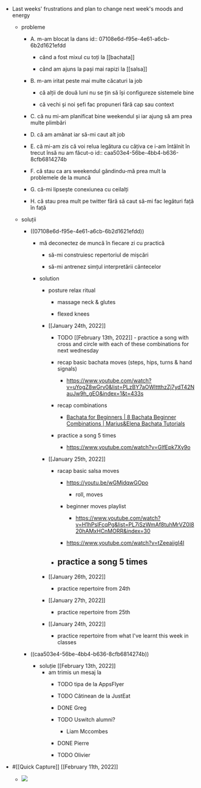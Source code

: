 - Last weeks' frustrations and plan to change next week's moods and energy
	 - probleme
		 - A. m-am blocat la dans
id:: 07108e6d-f95e-4e61-a6cb-6b2d1621efdd
			 - când a fost mixul cu toți la [[bachata]]

			 - când am ajuns la pași mai rapizi la [[salsa]]

		 - B. m-am iritat peste mai multe căcaturi la job
			 - că alții de două luni nu se țin să își configureze sistemele bine

			 - că vechi și noi șefi fac propuneri fără cap sau context

		 - C. că nu mi-am planificat bine weekendul și iar ajung să am prea multe plimbări

		 - D. că am amânat iar să-mi caut alt job

		 - E. că mi-am zis că voi relua legătura cu câțiva ce i-am întâlnit în trecut însă nu am făcut-o
id:: caa503e4-56be-4bb4-b636-8cfb6814274b

		 - F. că stau ca ars weekendul gândindu-mă prea mult la problemele de la muncă

		 - G. că-mi lipsește conexiunea cu ceilalți

		 - H. că stau prea mult pe twitter fără să caut să-mi fac legături față în față

	 - soluții
		 - ((07108e6d-f95e-4e61-a6cb-6b2d1621efdd))
			 - mă deconectez de muncă în fiecare zi cu practică 
				 - să-mi construiesc repertoriul de mișcări

				 - să-mi antrenez simțul interpretării cântecelor

			 - solution
				 - posture relax ritual
					 - massage neck & glutes

					 - flexed knees

				 - [[January 24th, 2022]] 
					 - TODO [[February 13th, 2022]] - practice a song with cross and circle with each of these combinations for next wednesday

					 - recap basic bachata moves (steps, hips, turns & hand signals)
						 - https://www.youtube.com/watch?v=uYogZ8wGrv0&list=PLzBY7aOWlttthzZj7ydT42NauJw9h_gEO&index=1&t=433s

					 - recap combinations
						 - [Bachata for Beginners | 8 Bachata Beginner Combinations | Marius&Elena Bachata Tutorials](https://www.youtube.com/watch?v=Vx3AWpgnoVQ&list=PLzBY7aOWlttthzZj7ydT42NauJw9h_gEO&index=2)

					 - practice a song 5 times
						 - https://www.youtube.com/watch?v=GlfEpk7Xy9o

				 - [[January 25th, 2022]]
					 - racap basic salsa moves
						 - https://youtu.be/wGMjdqwGOpo
							 - roll, moves

						 - beginner moves playlist
							 - https://www.youtube.com/watch?v=H1hPslFcqPg&list=PL7iSzWmAf8tuhMrVZ0I820hAMxHCnMORR&index=30

						 - https://www.youtube.com/watch?v=tZeeaiigI4I

					 - practice a song 5 times
						 - 

				 - [[January 26th, 2022]]
					 - practice repertoire from 24th

				 - [[January 27th, 2022]]
					 - practice repertoire from 25th

				 - [[January 24th, 2022]]
					 - practice repertoire from what I've learnt this week in classes

		 - ((caa503e4-56be-4bb4-b636-8cfb6814274b))
			 - soluție [[February 13th, 2022]]
				 - am trimis un mesaj la
					 - TODO tipa de la AppsFlyer

					 - TODO Cătinean de la JustEat

					 - DONE Greg

					 - TODO Uswitch alumni?
						 - Liam Mccombes

					 - DONE Pierre

					 - TODO Olivier

- #[[Quick Capture]] [[February 11th, 2022]]
	 - ![](https://firebasestorage.googleapis.com/v0/b/firescript-577a2.appspot.com/o/imgs%2Fapp%2Flearning-poker%2FZUe8SOAUQA.jpg?alt=media&token=4c765fc4-fc2c-4ab2-9fee-36d3fecf07fc)
